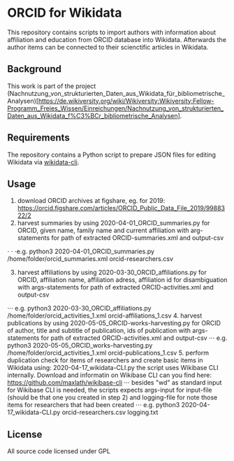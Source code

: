 # ORCID for Wikidata

This repository contains scripts to import authors with information about affiliation and education from ORCID database into Wikidata. Afterwards the author items can be connected to their scienctific articles in Wikidata.

## Background

This work is part of the project (Nachnutzung_von_strukturierten_Daten_aus_Wikidata_für_bibliometrische_Analysen)[https://de.wikiversity.org/wiki/Wikiversity:Wikiversity:Fellow-Programm_Freies_Wissen/Einreichungen/Nachnutzung_von_strukturierten_Daten_aus_Wikidata_f%C3%BCr_bibliometrische_Analysen].

## Requirements

The repository contains a Python script to prepare JSON files for editing Wikidata via [wikidata-cli](https://www.npmjs.com/package/wikidata-cli).

## Usage
1. download ORCID archives at figshare,  eg. for 2019: https://orcid.figshare.com/articles/ORCID_Public_Data_File_2019/9988322/2 
2. harvest summaries by using  	2020-04-01_ORCID_summaries.py  for ORCID, given name, family name and current affiliation with  arg-statements for path of extracted ORCID-summaries.xml and output-csv  

 ⋅ ⋅ ⋅e.g. python3  2020-04-01_ORCID_summaries.py /home/folder/orcid_summaries.xml orcid-researchers.csv

3. harvest affiliations by using  	2020-03-30_ORCID_affiliations.py 	for ORCID, affiliation name, affiliation adress, affiliation id for disambiguation with args-statements for path of extracted ORCID-activities.xml and output-csv

 ⋅⋅⋅ e.g. python3  2020-03-30_ORCID_affiliations.py /home/folder/orcid_activities_1.xml orcid-affiliations_1.csv
4. harvest publications by using  	2020-05-05_ORCID-works-harvesting.py for ORCID of author, title and subtitle of publication,  ids of publication with args-statements for path of extracted ORCID-activities.xml and output-csv
 ⋅⋅⋅ e.g. python3  2020-05-05_ORCID_works-harvesting.py /home/folder/orcid_activities_1.xml orcid-publications_1.csv
5. perform duplication check for items of researchers and create basic items in Wikidata using: 2020-04-17_wikidata-CLI.py 
the script uses Wikibase CLI internally. Download and informatin on Wikibase CLI can you find here: https://github.com/maxlath/wikibase-cli
 ⋅⋅⋅ besides "wd" as standard input for Wikibase CLI is needed, the scripts expects args-input for input-file (should be that one you created in step 2) and logging-file for note those items for researchers that had been created
 ⋅⋅⋅ e.g. python3 2020-04-17_wikidata-CLI.py  orcid-researchers.csv logging.txt

## License

All source code licensed under GPL
